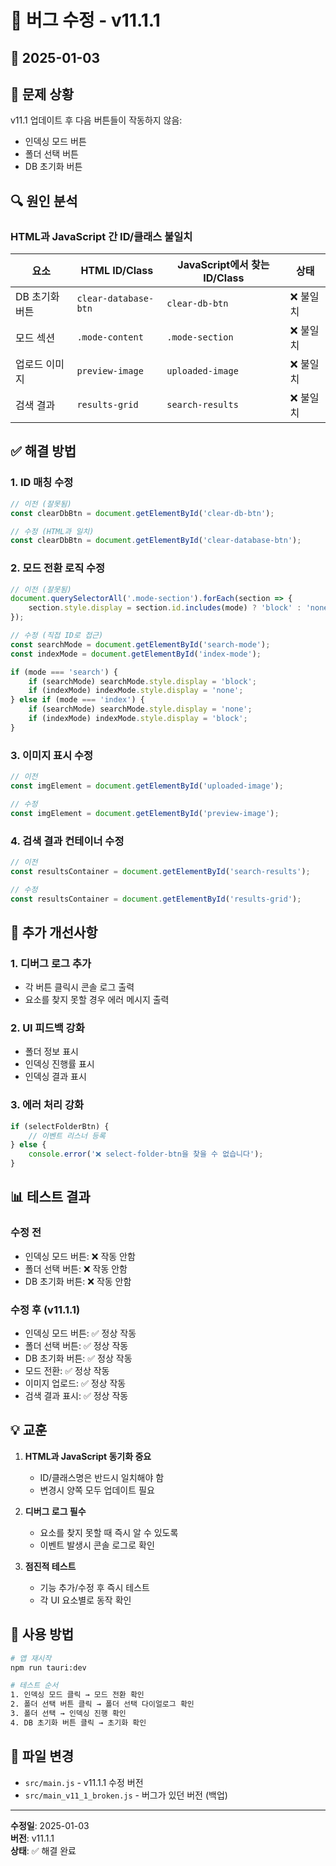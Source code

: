 # 🐛 버그 수정 - v11.1.1

## 📅 2025-01-03

## 🔴 문제 상황
v11.1 업데이트 후 다음 버튼들이 작동하지 않음:
- 인덱싱 모드 버튼
- 폴더 선택 버튼
- DB 초기화 버튼

## 🔍 원인 분석

### HTML과 JavaScript 간 ID/클래스 불일치

| 요소 | HTML ID/Class | JavaScript에서 찾는 ID/Class | 상태 |
|------|--------------|-------------------------|------|
| DB 초기화 버튼 | `clear-database-btn` | `clear-db-btn` | ❌ 불일치 |
| 모드 섹션 | `.mode-content` | `.mode-section` | ❌ 불일치 |
| 업로드 이미지 | `preview-image` | `uploaded-image` | ❌ 불일치 |
| 검색 결과 | `results-grid` | `search-results` | ❌ 불일치 |

## ✅ 해결 방법

### 1. ID 매칭 수정
```javascript
// 이전 (잘못됨)
const clearDbBtn = document.getElementById('clear-db-btn');

// 수정 (HTML과 일치)
const clearDbBtn = document.getElementById('clear-database-btn');
```

### 2. 모드 전환 로직 수정
```javascript
// 이전 (잘못됨)
document.querySelectorAll('.mode-section').forEach(section => {
    section.style.display = section.id.includes(mode) ? 'block' : 'none';
});

// 수정 (직접 ID로 접근)
const searchMode = document.getElementById('search-mode');
const indexMode = document.getElementById('index-mode');

if (mode === 'search') {
    if (searchMode) searchMode.style.display = 'block';
    if (indexMode) indexMode.style.display = 'none';
} else if (mode === 'index') {
    if (searchMode) searchMode.style.display = 'none';
    if (indexMode) indexMode.style.display = 'block';
}
```

### 3. 이미지 표시 수정
```javascript
// 이전
const imgElement = document.getElementById('uploaded-image');

// 수정
const imgElement = document.getElementById('preview-image');
```

### 4. 검색 결과 컨테이너 수정
```javascript
// 이전
const resultsContainer = document.getElementById('search-results');

// 수정  
const resultsContainer = document.getElementById('results-grid');
```

## 🎯 추가 개선사항

### 1. 디버그 로그 추가
- 각 버튼 클릭시 콘솔 로그 출력
- 요소를 찾지 못할 경우 에러 메시지 출력

### 2. UI 피드백 강화
- 폴더 정보 표시
- 인덱싱 진행률 표시
- 인덱싱 결과 표시

### 3. 에러 처리 강화
```javascript
if (selectFolderBtn) {
    // 이벤트 리스너 등록
} else {
    console.error('❌ select-folder-btn을 찾을 수 없습니다');
}
```

## 📊 테스트 결과

### 수정 전
- 인덱싱 모드 버튼: ❌ 작동 안함
- 폴더 선택 버튼: ❌ 작동 안함
- DB 초기화 버튼: ❌ 작동 안함

### 수정 후 (v11.1.1)
- 인덱싱 모드 버튼: ✅ 정상 작동
- 폴더 선택 버튼: ✅ 정상 작동
- DB 초기화 버튼: ✅ 정상 작동
- 모드 전환: ✅ 정상 작동
- 이미지 업로드: ✅ 정상 작동
- 검색 결과 표시: ✅ 정상 작동

## 💡 교훈

1. **HTML과 JavaScript 동기화 중요**
   - ID/클래스명은 반드시 일치해야 함
   - 변경시 양쪽 모두 업데이트 필요

2. **디버그 로그 필수**
   - 요소를 찾지 못할 때 즉시 알 수 있도록
   - 이벤트 발생시 콘솔 로그로 확인

3. **점진적 테스트**
   - 기능 추가/수정 후 즉시 테스트
   - 각 UI 요소별로 동작 확인

## 🚀 사용 방법

```bash
# 앱 재시작
npm run tauri:dev

# 테스트 순서
1. 인덱싱 모드 클릭 → 모드 전환 확인
2. 폴더 선택 버튼 클릭 → 폴더 선택 다이얼로그 확인
3. 폴더 선택 → 인덱싱 진행 확인
4. DB 초기화 버튼 클릭 → 초기화 확인
```

## 📁 파일 변경

- `src/main.js` - v11.1.1 수정 버전
- `src/main_v11_1_broken.js` - 버그가 있던 버전 (백업)

---

**수정일**: 2025-01-03  
**버전**: v11.1.1  
**상태**: ✅ 해결 완료
